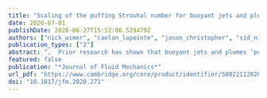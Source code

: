 ```yaml
---
title: "Scaling of the puffing Strouhal number for buoyant jets and plumes"
date: 2020-07-01
publishDate: 2020-06-27T15:52:06.529479Z
authors: ["nick_wimer", "caelan_lapointe", "jason_christopher", "sid_nigam", "Torrey Hayden", "Ani Upadhye", "Mark Strobel", "Gregory Rieker", "peter_hamlington"]
publication_types: ["2"]
abstract: ",  Prior research has shown that buoyant jets and plumes ‘puff’ at a frequency that depends on the balance of momentum and buoyancy fluxes at the inlet, as parametrized by the Richardson number. Experiments have revealed the existence of scaling relations between the Strouhal number of the puffing and the inlet Richardson number, but geometry-specific relations are required when the characteristic length is taken to be the diameter (for round inlets) or width (for planar inlets). Similar to earlier studies of rectangular buoyant jets and plumes, in the present study we use the hydraulic radius of the inlet as the characteristic length to obtain a single Strouhal–Richardson scaling relation for a variety of inlet geometries over Richardson numbers that span three orders of magnitude. In particular, we use adaptive mesh numerical simulations to compute puffing Strouhal numbers for circular, rectangular (with three different aspect ratios), triangular and annular high-temperature buoyant jets and plumes over a range of Richardson numbers. We then combine these results with prior experimental data for round, planar and rectangular buoyant jets and plumes to propose a new scaling relation that describes puffing Strouhal numbers for various inlet shapes and for hydraulic Richardson numbers spanning over four orders of magnitude. This empirically motivated scaling relation is also shown to be in good agreement with prior results from global linear stability analyses."
featured: false
publication: "*Journal of Fluid Mechanics*"
url_pdf: "https://www.cambridge.org/core/product/identifier/S0022112020002712/type/journal_article"
doi: "10.1017/jfm.2020.271"
---
```


